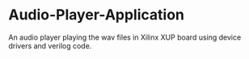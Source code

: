 Audio-Player-Application
========================

An audio player playing the wav files in Xilinx XUP board using device drivers and verilog code.

